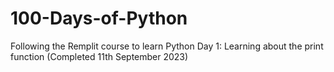 # 100-Days-of-Python
Following the Remplit course to learn Python
  Day 1: Learning about the print function (Completed 11th September 2023)
